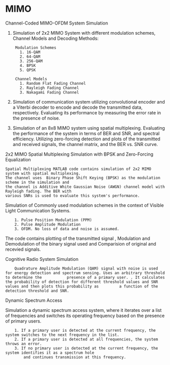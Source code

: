 # MIMO
Channel-Coded MIMO-OFDM System Simulation


1. Simulation of 2x2 MIMO System with different modulation schemes, Channel Models and Decoding Methods: 
        
        Modulation Schemes 
          1. 16-QAM
          2. 64-QAM 
          3. 256-QAM
          4. BPSK 
          5. QPSK
        
        Channel Models 
          1. Random Flat Fading Channel 
          2. Rayleigh Fading Channel 
          3. Nakagami Fading Channel 

2. Simulation of communication system utilizing convolutional encoder and a Viterbi decoder to encode and decode the transmitted data, respectively. Evaluating its      performance by measuring the error rate in the presence of noise.

3. Simulation of an 8x8 MIMO system using spatial multiplexing. Evaluating the performance of the system in terms of BER and SNR, and spectral efficiency. Utilizing    zero-forcing detection and plots of the transmitted and received signals, the channel matrix, and the BER vs. SNR curve.

2x2 MIMO Spatial Multiplexing Simulation with BPSK and Zero-Forcing Equalization

    Spatial Multiplexing MATLAB code contains simulation of 2x2 MIMO system with spatial multiplexing. 
    The channel uses  Binary Phase Shift Keying (BPSK) as the modulation scheme in the simulation and 
    the channel is Additive White Gaussian Noise (AWGN) channel model with Rayleigh fading. The BER with 
    various SNRs is used to evaluate this system's performance.


Simulation of Commonly used modulation schemes in the context of Visible Light Communication Systems.   

        1. Pulse Position Modulation (PPM)  
        2. Pulse Amplitude Modulation 
        3. OFDM. No loss of data and noise is assumed. 

The code contains plotting of the transmitted signal , Modulation and Demodulation of the binary signal used 
and Comparision of  original and recevied signals. 


Cognitive Radio System Simulation

        Quadrature Amplitude Modulation (QAM) signal with noise is used for energy detection and spectrum sensing. Uses an arbitrary threshold  to determine the           presence of a primary user. . It calculates the probability of detection for different threshold values and SNR values and then plots this probability as         a function of the detection threshold and SNR.   
        
Dynamic Spectrum Access

  Simulation a dynamic spectrum access system, where it iterates over a list of frequencies and switches its operating frequency based on the presence of           primary users.
        
        1. If a primary user is detected at the current frequency, the system switches to the next frequency in the list. 
        2. If a primary user is detected at all frequencies, the system throws an error.
        3. If no primary user is detected at the current frequency, the system identifies it as a spectrum hole 
            and continues transmission at this frequency.
        
       
